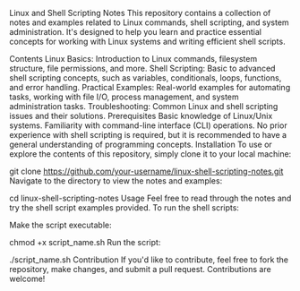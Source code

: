 Linux and Shell Scripting Notes
This repository contains a collection of notes and examples related to Linux commands, shell scripting, and system administration. It's designed to help you learn and practice essential concepts for working with Linux systems and writing efficient shell scripts.

Contents
Linux Basics: Introduction to Linux commands, filesystem structure, file permissions, and more.
Shell Scripting: Basic to advanced shell scripting concepts, such as variables, conditionals, loops, functions, and error handling.
Practical Examples: Real-world examples for automating tasks, working with file I/O, process management, and system administration tasks.
Troubleshooting: Common Linux and shell scripting issues and their solutions.
Prerequisites
Basic knowledge of Linux/Unix systems.
Familiarity with command-line interface (CLI) operations.
No prior experience with shell scripting is required, but it is recommended to have a general understanding of programming concepts.
Installation
To use or explore the contents of this repository, simply clone it to your local machine:


git clone https://github.com/your-username/linux-shell-scripting-notes.git
Navigate to the directory to view the notes and examples:


cd linux-shell-scripting-notes
Usage
Feel free to read through the notes and try the shell script examples provided. To run the shell scripts:

Make the script executable:


chmod +x script_name.sh
Run the script:


./script_name.sh
Contribution
If you'd like to contribute, feel free to fork the repository, make changes, and submit a pull request. Contributions are welcome!
